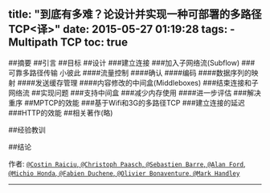 title: "到底有多难？论设计并实现一种可部署的多路径TCP<译>"
date: 2015-05-27 01:19:28
tags: 
	- Multipath TCP
toc: true
---

##摘要
##引言
##目标
##设计
###建立连接
###加入子网络流(Subflow)
###可靠多路径传输
小彼此
####流量控制
####确认
####编码
####数据序列的映射
####发送缓存管理
####内容修改的中间盒(Middleboxes)
###结束连接和子网络流
##实现问题
###支持中间盒
###减少内存使用
####进一步评估
###解决重序
##MPTCP的效能
###基于Wifi和3G的多路径TCP
###建立连接的延迟
###HTTP的效能
##相关著作(略)

##经验教训

##结论

作者: [`@Costin Raiciu`, `@Christoph Paasch`, `@Sebastien Barre`, `@Alan Ford`, `@Michio Honda`, `@Fabien Duchene`, `@Olivier Bonaventure`, `@Mark Handley`][1]

---

[1]:https://www.cs.princeton.edu/courses/archive/fall14/cos561/papers/MPTCP12.pdf
